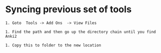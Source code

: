 
# Syncing previous set of tools

	1. Goto  Tools -> Add Ons  -> View Files

	1. Find the path and then go up the directory chain until you find Anki2
	
	1. Copy this to folder to the new location
	

